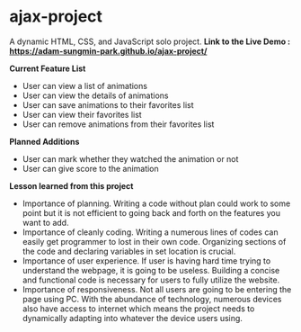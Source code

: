 # ajax-project

A dynamic HTML, CSS, and JavaScript solo project.
**Link to the Live Demo : https://adam-sungmin-park.github.io/ajax-project/**

**Current Feature List**

* User can view a list of animations
* User can view the details of animations
* User can save animations to their favorites list
* User can view their favorites list
* User can remove animations from their favorites list

**Planned Additions**

* User can mark whether they watched the animation or not
* User can give score to the animation

**Lesson learned from this project**

* Importance of planning. Writing a code without plan could work to some point but it is not efficient to going back and forth on the features you want to add. 
* Importance of cleanly coding. Writing a numerous lines of codes can easily get programmer to lost in their own code. Organizing sections of the code and declaring variables in set location is crucial.
* Importance of user experience. If user is having hard time trying to understand the webpage, it is going to be useless. Building a concise and functional code is necessary for users to fully utilize the website.
* Importance of responsiveness. Not all users are going to be entering the page using PC. With the abundance of technology, numerous devices also have access to internet which means the project needs to dynamically adapting into whatever the device users using. 
